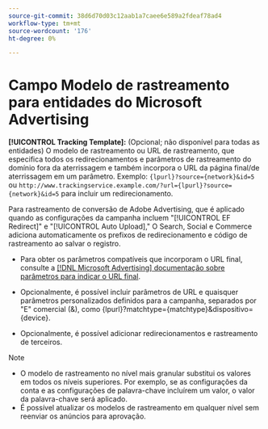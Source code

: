 ```yaml
---
source-git-commit: 38d6d70d03c12aab1a7caee6e589a2fdeaf78ad4
workflow-type: tm+mt
source-wordcount: '176'
ht-degree: 0%

---
```

# Campo Modelo de rastreamento para entidades do Microsoft Advertising

<!-- Search CRUD and bulk edit of Microsoft entity settings -->

**[!UICONTROL Tracking Template]:** (Opcional; não disponível para todas as entidades) O modelo de rastreamento ou URL de rastreamento, que especifica todos os redirecionamentos e parâmetros de rastreamento do domínio fora da aterrissagem e também incorpora o URL da página final/de aterrissagem em um parâmetro. Exemplo: `{lpurl}?source={network}&id=5` ou `http://www.trackingservice.example.com/?url={lpurl}?source={network}&id=5` para incluir um redirecionamento.

Para rastreamento de conversão de Adobe Advertising, que é aplicado quando as configurações da campanha incluem &quot;[!UICONTROL EF Redirect]&quot; e &quot;[!UICONTROL Auto Upload],&quot; O Search, Social e Commerce adiciona automaticamente os prefixos de redirecionamento e código de rastreamento ao salvar o registro.

* Para obter os parâmetros compatíveis que incorporam o URL final, consulte a [[!DNL Microsoft Advertising] documentação sobre parâmetros para indicar o URL final](https://help.ads.microsoft.com/#apex/3/en/56799).

* Opcionalmente, é possível incluir parâmetros de URL e quaisquer parâmetros personalizados definidos para a campanha, separados por &quot;E&quot; comercial (&amp;), como {lpurl}?matchtype={matchtype}&amp;dispositivo={device}.

* Opcionalmente, é possível adicionar redirecionamentos e rastreamento de terceiros.

<!-- Some entities may need additional/different notes. Try to keep this applicable to all MS entities. -->

>[!NOTE]
>
>* O modelo de rastreamento no nível mais granular substitui os valores em todos os níveis superiores. Por exemplo, se as configurações da conta e as configurações de palavra-chave incluírem um valor, o valor da palavra-chave será aplicado.
>* É possível atualizar os modelos de rastreamento em qualquer nível sem reenviar os anúncios para aprovação.
